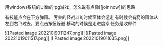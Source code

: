 用windows系统的UI做的rpg游戏，怎么说有点像[[join now]]的思路

有技能点会在下方弹窗。
厉害的怪战斗的时候窗体会游走
有时候会有箭的窗体从左到右飞过去，要点击按钮躲避
移动的时候是走进度条
任务是收邮件


![[Pasted image 20221019011247.png]]
![[Pasted image 20221019011517.png]]
![[Pasted image 20221019011635.png]]
